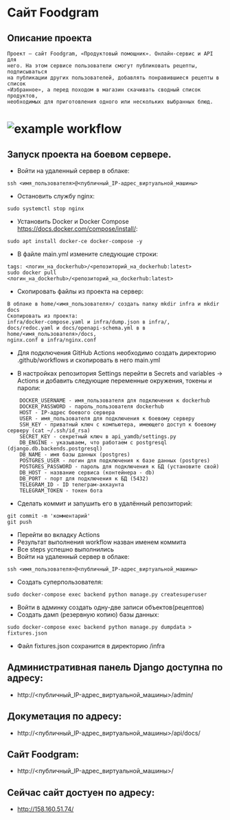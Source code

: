 # Сайт Foodgram
## Описание проекта
    Проект — сайт Foodgram, «Продуктовый помощник». Онлайн-сервис и API для 
    него. На этом сервисе пользователи смогут публиковать рецепты, подписываться 
    на публикации других пользователей, добавлять понравившиеся рецепты в список 
    «Избранное», а перед походом в магазин скачивать сводный список продуктов, 
    необходимых для приготовления одного или нескольких выбранных блюд.
	
# ![example workflow](https://github.com/osipovyakov//foodgram-project-react/actions/workflows/main.yml/badge.svg)

## Запуск проекта на боевом сервере.

- Войти на удаленный сервер в облаке:
```
ssh <имя_пользователя>@<публичный_IP-адрес_виртуальной_машины>
```
- Остановить службу nginx:
```
sudo systemctl stop nginx
```
- Установить Docker и Docker Compose https://docs.docker.com/compose/install/:
```
sudo apt install docker-ce docker-compose -y
```
- В файле main.yml измените следующие строки:
```
tags: <логин_на_dockerhub>/<репозиторий_на_dockerhub:latest>
sudo docker pull <логин_на_dockerhub>/<репозиторий_на_dockerhub:latest>

```
- Скопировать файлы из проекта на сервер:
```
В облаке в home/<имя_пользователя>/ создать папку mkdir infra и mkdir docs
Скопировать из проекта:
infra/docker-compose.yaml и infra/dump.json в infra/,
docs/redoc.yaml и docs/openapi-schema.yml в в home/<имя_пользователя>/docs, 
nginx.conf в infra/nginx.conf
```
- Для подключения GitHub Actions необходимо создать директорию .github/workflows и скопировать в него main.yml

- В настройках репозитория Settings перейти в Secrets and variables -> Actions и 
добавить следующие переменные окружения, токены и пароли:
```
    DOCKER_USERNAME - имя_пользователя для подключения к dockerhub
    DOCKER_PASSWORD - пароль_пользователя dockerhub
    HOST - IP-адрес боевого сервера
    USER - имя_пользователя для подключения к боевому серверу
    SSH_KEY - приватный ключ с компьютера, имеющего доступ к боевому серверу (cat ~/.ssh/id_rsa)
    SECRET_KEY - секретный ключ в api_yamdb/settings.py
    DB_ENGINE - указываем, что работаем с postgresql (django.db.backends.postgresql) 
    DB_NAME - имя базы данных (postgres)
    POSTGRES_USER - логин для подключения к базе данных (postgres)
    POSTGRES_PASSWORD - пароль для подключения к БД (установите свой)
    DB_HOST - название сервиса (контейнера - db)
    DB_PORT - порт для подключения к БД (5432)
    TELEGRAM_ID - ID телеграм-аккаунта
    TELEGRAM_TOKEN - токен бота
```
- Сделать коммит и запушить его в удалённый репозиторий:
```
git commit -m 'комментарий'
git push 
```
- Перейти во вкладку Actions
- Результат выполнения workflow назван именем коммита
- Все steps успешно выполнились
- Войти на удаленный сервер в облаке:
```
ssh <имя_пользователя>@<публичный_IP-адрес_виртуальной_машины>
```
- Создать суперпользователя:
```
sudo docker-compose exec backend python manage.py createsuperuser
```
- Войти в админку создать одну-две записи объектов(рецептов)
- Создать дамп (резервную копию) базы данных:
```
sudo docker-compose exec backend python manage.py dumpdata > fixtures.json
```
- Файл fixtures.json сохранится в директорию /infra

## Административная панель Django доступна по адресу:

- http://<публичный_IP-адрес_виртуальной_машины>/admin/

## Докуметация по адресу:

- http://<публичный_IP-адрес_виртуальной_машины>/api/docs/

## Сайт Foodgram:

- http://<публичный_IP-адрес_виртуальной_машины>/

##   Сейчас сайт достуен по адресу:
- http://158.160.51.74/